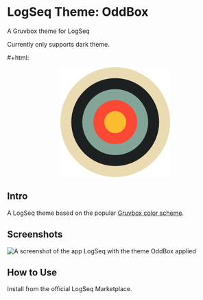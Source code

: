 # LogSeq Theme: OddBox
A Gruvbox theme for LogSeq

Currently only supports dark theme.

#+html: <p align="center"><img src="icon.png" /></p>

## Intro
A LogSeq theme based on the popular [Gruvbox color scheme](https://arsmoriendy.github.io/GruvboxHSL/).

## Screenshots
![A screenshot of the app LogSeq with the theme OddBox applied](/img/screenshot_basic.png)

## How to Use
Install from the official LogSeq Marketplace.
